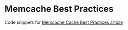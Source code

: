 # Memcache Best Practices

Code snippets for [Memcache Cache Best Practices article](https://cloud.google.com/appengine/articles/best-practices-for-app-engine-memcache)


